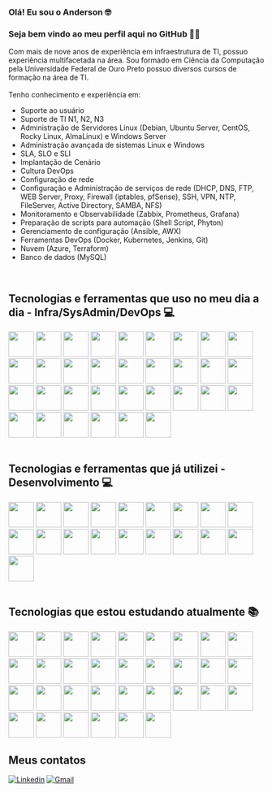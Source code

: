 ### Olá! Eu sou o Anderson 🤓<br />

### Seja bem vindo ao meu perfil aqui no GitHub 👋🏻<br />

Com mais de nove anos de experiência em infraestrutura de TI, possuo experiência multifacetada na área. Sou formado em Ciência da Computação pela Universidade Federal de Ouro Preto possuo diversos cursos de formação na área de TI.
<br />
<br />
Tenho conhecimento e experiência em:
<br />
<ul>
    <li>Suporte ao usuário</li>
    <li>Suporte de TI N1, N2, N3</li>
    <li>Administração de Servidores Linux (Debian, Ubuntu Server, CentOS, Rocky Linux, AlmaLinux) e Windows Server</li>
    <li>Administração avançada de sistemas Linux e Windows</li>
    <li>SLA, SLO e SLI</li>
    <li>Implantação de Cenário</li>
    <li>Cultura DevOps</li>
    <li>Configuração de rede</li>
    <li>Configuração e Administração de serviços de rede (DHCP, DNS, FTP, WEB Server, Proxy, Firewall (iptables, pfSense), SSH, VPN, NTP, FileServer, Active Directory, SAMBA, NFS)</li>
    <li>Monitoramento e Observabilidade (Zabbix, Prometheus, Grafana)</li>
    <li>Preparação de scripts para automação (Shell Script, Phyton)</li>
    <li>Gerenciamento de configuração (Ansible, AWX)</li>
    <li>Ferramentas DevOps (Docker, Kubernetes, Jenkins, Git)</li>
    <li>Nuvem (Azure, Terraform)</li>
    <li>Banco de dados (MySQL)</li>
</ul>
<br />

## Tecnologias e ferramentas que uso no meu dia a dia - Infra/SysAdmin/DevOps 💻
<div>
  <img src="https://cdn.jsdelivr.net/gh/devicons/devicon@latest/icons/linux/linux-original.svg" height=50 width=50 />
  <img src="https://cdn.jsdelivr.net/gh/devicons/devicon@latest/icons/windows8/windows8-original.svg" height=50 width=50 />
  <img src="https://cdn.jsdelivr.net/gh/devicons/devicon@latest/icons/vim/vim-original.svg" height=50 width=50 />
  <img src="https://cdn.jsdelivr.net/gh/devicons/devicon@latest/icons/json/json-original.svg" height=50 width=50 />
  <img src="https://cdn.jsdelivr.net/gh/devicons/devicon@latest/icons/bash/bash-plain.svg" height=50 width=50 />
  <img src="https://cdn.jsdelivr.net/gh/devicons/devicon@latest/icons/powershell/powershell-original.svg" height=50 width=50 />
  <img src="https://cdn.jsdelivr.net/gh/devicons/devicon@latest/icons/git/git-original-wordmark.svg" height=50 width=50 />
  <img src="https://cdn.jsdelivr.net/gh/devicons/devicon@latest/icons/gitlab/gitlab-original-wordmark.svg" height=50 width=50 />
  <img src="https://cdn.jsdelivr.net/gh/devicons/devicon@latest/icons/vagrant/vagrant-original-wordmark.svg" height=50 width=50 />
  <img src="https://cdn.jsdelivr.net/gh/devicons/devicon@latest/icons/pfsense/pfsense-original-wordmark.svg" height=50 width=50 />
  <img src="https://cdn.jsdelivr.net/gh/devicons/devicon@latest/icons/ansible/ansible-original-wordmark.svg" height=50 width=50 />
  <img src="https://cdn.jsdelivr.net/gh/devicons/devicon@latest/icons/vscode/vscode-original-wordmark.svg" height=50 width=50 />
  <img src="https://cdn.jsdelivr.net/gh/devicons/devicon@latest/icons/python/python-original-wordmark.svg" height=50 width=50 />
  <img src="https://cdn.jsdelivr.net/gh/devicons/devicon@latest/icons/terraform/terraform-original-wordmark.svg" height=50 width=50 />
  <img src="https://cdn.jsdelivr.net/gh/devicons/devicon@latest/icons/yaml/yaml-original.svg" height=50 width=50 />
  <img src="https://cdn.jsdelivr.net/gh/devicons/devicon@latest/icons/docker/docker-original-wordmark.svg" height=50 width=50 />
  <img src="https://cdn.jsdelivr.net/gh/devicons/devicon@latest/icons/kubernetes/kubernetes-original-wordmark.svg" height=50 width=50 />
    <img src="https://cdn.jsdelivr.net/gh/devicons/devicon@latest/icons/argocd/argocd-original-wordmark.svg" height=50 width=50 />
    <img src="https://cdn.jsdelivr.net/gh/devicons/devicon@latest/icons/helm/helm-original.svg" height=50 width=50 />    
  <img src="https://cdn.jsdelivr.net/gh/devicons/devicon@latest/icons/jenkins/jenkins-original.svg" height=50 width=50 />
    <img src="https://cdn.jsdelivr.net/gh/devicons/devicon@latest/icons/elasticsearch/elasticsearch-original-wordmark.svg" height=50 width=50 />
  <img src="https://upload.wikimedia.org/wikipedia/commons/6/6f/Zabbix_logo.svg" height=50 width=50 />
  <img src="https://cdn.jsdelivr.net/gh/devicons/devicon@latest/icons/prometheus/prometheus-plain-wordmark.svg" height=50 width=50 />
  <img src="https://cdn.jsdelivr.net/gh/devicons/devicon@latest/icons/grafana/grafana-original-wordmark.svg" height=50 width=50 />
  <img src="https://cdn.jsdelivr.net/gh/devicons/devicon@latest/icons/azure/azure-original-wordmark.svg" height=50 width=50 />
  <img src="https://cdn.jsdelivr.net/gh/devicons/devicon@latest/icons/markdown/markdown-original.svg" height=50 width=50 />
    <img src="https://cdn.jsdelivr.net/gh/devicons/devicon@latest/icons/mongodb/mongodb-original-wordmark.svg" height=50 width=50 />
  <img src="https://cdn.jsdelivr.net/gh/devicons/devicon@latest/icons/mysql/mysql-original-wordmark.svg" height=50 width=50 />
  <img src="https://cdn.jsdelivr.net/gh/devicons/devicon@latest/icons/mariadb/mariadb-original-wordmark.svg" height=50 width=50 />
  <img src="https://cdn.jsdelivr.net/gh/devicons/devicon@latest/icons/postgresql/postgresql-original-wordmark.svg" height=50 width=50 />
  <img src="https://cdn.jsdelivr.net/gh/devicons/devicon@latest/icons/apache/apache-original-wordmark.svg" height=50 width=50 />
  <img src="https://cdn.jsdelivr.net/gh/devicons/devicon@latest/icons/nginx/nginx-original.svg" height=50 width=50 />
  <img src="https://cdn.jsdelivr.net/gh/devicons/devicon@latest/icons/tomcat/tomcat-original-wordmark.svg" height=50 width=50 />
</div>

<br />

## Tecnologias e ferramentas que já utilizei - Desenvolvimento 💻

<div>
  <img src="https://cdn.jsdelivr.net/gh/devicons/devicon@latest/icons/vim/vim-original.svg" height=50 width=50 />
  <img src="https://cdn.jsdelivr.net/gh/devicons/devicon@latest/icons/c/c-original.svg" height=50 width=50 />
  <img src="https://cdn.jsdelivr.net/gh/devicons/devicon@latest/icons/cplusplus/cplusplus-original.svg" height=50 width=50 />
  <img src="https://cdn.jsdelivr.net/gh/devicons/devicon@latest/icons/gcc/gcc-original.svg" height=50 width=50 />
  <img src="https://cdn.jsdelivr.net/gh/devicons/devicon@latest/icons/java/java-original-wordmark.svg" height=50 width=50 />
  <img src="https://cdn.jsdelivr.net/gh/devicons/devicon@latest/icons/html5/html5-original-wordmark.svg" height=50 width=50 />
  <img src="https://cdn.jsdelivr.net/gh/devicons/devicon@latest/icons/css3/css3-original-wordmark.svg" height=50 width=50 />
  <img src="https://cdn.jsdelivr.net/gh/devicons/devicon@latest/icons/javascript/javascript-original.svg" height=50 width=50 />
  <img src="https://cdn.jsdelivr.net/gh/devicons/devicon@latest/icons/gulp/gulp-plain.svg" height=50 width=50 />
  <img src="https://cdn.jsdelivr.net/gh/devicons/devicon@latest/icons/nodejs/nodejs-original-wordmark.svg" height=50 width=50 />
  <img src="https://cdn.jsdelivr.net/gh/devicons/devicon@latest/icons/typescript/typescript-original.svg" height=50 width=50 />
  <img src="https://cdn.jsdelivr.net/gh/devicons/devicon@latest/icons/php/php-original.svg" height=50 width=50 />
  <img src="https://cdn.jsdelivr.net/gh/devicons/devicon@latest/icons/wordpress/wordpress-original.svg" height=50 width=50 />
  <img src="https://cdn.jsdelivr.net/gh/devicons/devicon@latest/icons/vscode/vscode-original-wordmark.svg" height=50 width=50 />
  <img src="https://cdn.jsdelivr.net/gh/devicons/devicon@latest/icons/python/python-original-wordmark.svg" height=50 width=50 />
  <img src="https://cdn.jsdelivr.net/gh/devicons/devicon@latest/icons/go/go-original-wordmark.svg" height=50 width=50 />
  <img src="https://cdn.jsdelivr.net/gh/devicons/devicon@latest/icons/haskell/haskell-original.svg" height=50 width=50 />
  <img src="https://cdn.jsdelivr.net/gh/devicons/devicon@latest/icons/jupyter/jupyter-original-wordmark.svg" height=50 width=50 />
  <img src="https://cdn.jsdelivr.net/gh/devicons/devicon@latest/icons/latex/latex-original.svg" height=50 width=50 />    
</div>
<br />

## Tecnologias que estou estudando atualmente 📚

<div>
  <img src="https://cdn.jsdelivr.net/gh/devicons/devicon@latest/icons/linux/linux-original.svg" height=50 width=50 />
  <img src="https://cdn.jsdelivr.net/gh/devicons/devicon@latest/icons/windows8/windows8-original.svg" height=50 width=50 />
  <img src="https://cdn.jsdelivr.net/gh/devicons/devicon@latest/icons/vim/vim-original.svg" height=50 width=50 />
  <img src="https://cdn.jsdelivr.net/gh/devicons/devicon@latest/icons/json/json-original.svg" height=50 width=50 />
  <img src="https://cdn.jsdelivr.net/gh/devicons/devicon@latest/icons/bash/bash-plain.svg" height=50 width=50 />
  <img src="https://cdn.jsdelivr.net/gh/devicons/devicon@latest/icons/powershell/powershell-original.svg" height=50 width=50 />
  <img src="https://cdn.jsdelivr.net/gh/devicons/devicon@latest/icons/git/git-original-wordmark.svg" height=50 width=50 />
  <img src="https://cdn.jsdelivr.net/gh/devicons/devicon@latest/icons/gitlab/gitlab-original-wordmark.svg" height=50 width=50 />
  <img src="https://cdn.jsdelivr.net/gh/devicons/devicon@latest/icons/vagrant/vagrant-original-wordmark.svg" height=50 width=50 />
  <img src="https://cdn.jsdelivr.net/gh/devicons/devicon@latest/icons/pfsense/pfsense-original-wordmark.svg" height=50 width=50 />
  <img src="https://cdn.jsdelivr.net/gh/devicons/devicon@latest/icons/ansible/ansible-original-wordmark.svg" height=50 width=50 />
  <img src="https://cdn.jsdelivr.net/gh/devicons/devicon@latest/icons/vscode/vscode-original-wordmark.svg" height=50 width=50 />
  <img src="https://cdn.jsdelivr.net/gh/devicons/devicon@latest/icons/python/python-original-wordmark.svg" height=50 width=50 />
  <img src="https://cdn.jsdelivr.net/gh/devicons/devicon@latest/icons/terraform/terraform-original-wordmark.svg" height=50 width=50 />
  <img src="https://cdn.jsdelivr.net/gh/devicons/devicon@latest/icons/yaml/yaml-original.svg" height=50 width=50 />
  <img src="https://cdn.jsdelivr.net/gh/devicons/devicon@latest/icons/docker/docker-original-wordmark.svg" height=50 width=50 />
  <img src="https://cdn.jsdelivr.net/gh/devicons/devicon@latest/icons/kubernetes/kubernetes-original-wordmark.svg" height=50 width=50 />
    <img src="https://cdn.jsdelivr.net/gh/devicons/devicon@latest/icons/argocd/argocd-original-wordmark.svg" height=50 width=50 />
    <img src="https://cdn.jsdelivr.net/gh/devicons/devicon@latest/icons/helm/helm-original.svg" height=50 width=50 />    
  <img src="https://cdn.jsdelivr.net/gh/devicons/devicon@latest/icons/jenkins/jenkins-original.svg" height=50 width=50 />
    <img src="https://cdn.jsdelivr.net/gh/devicons/devicon@latest/icons/elasticsearch/elasticsearch-original-wordmark.svg" height=50 width=50 />
  <img src="https://upload.wikimedia.org/wikipedia/commons/6/6f/Zabbix_logo.svg" height=50 width=50 />
  <img src="https://cdn.jsdelivr.net/gh/devicons/devicon@latest/icons/prometheus/prometheus-plain-wordmark.svg" height=50 width=50 />
  <img src="https://cdn.jsdelivr.net/gh/devicons/devicon@latest/icons/grafana/grafana-original-wordmark.svg" height=50 width=50 />
  <img src="https://cdn.jsdelivr.net/gh/devicons/devicon@latest/icons/azure/azure-original-wordmark.svg" height=50 width=50 />
  <img src="https://cdn.jsdelivr.net/gh/devicons/devicon@latest/icons/markdown/markdown-original.svg" height=50 width=50 />
    <img src="https://cdn.jsdelivr.net/gh/devicons/devicon@latest/icons/mongodb/mongodb-original-wordmark.svg" height=50 width=50 />
  <img src="https://cdn.jsdelivr.net/gh/devicons/devicon@latest/icons/mysql/mysql-original-wordmark.svg" height=50 width=50 />
  <img src="https://cdn.jsdelivr.net/gh/devicons/devicon@latest/icons/mariadb/mariadb-original-wordmark.svg" height=50 width=50 />
  <img src="https://cdn.jsdelivr.net/gh/devicons/devicon@latest/icons/postgresql/postgresql-original-wordmark.svg" height=50 width=50 />
  <img src="https://cdn.jsdelivr.net/gh/devicons/devicon@latest/icons/apache/apache-original-wordmark.svg" height=50 width=50 />
  <img src="https://cdn.jsdelivr.net/gh/devicons/devicon@latest/icons/nginx/nginx-original.svg" height=50 width=50 />
  <img src="https://cdn.jsdelivr.net/gh/devicons/devicon@latest/icons/tomcat/tomcat-original-wordmark.svg" height=50 width=50 />
</div>

## Meus contatos 

[![Linkedin](https://img.shields.io/badge/LinkedIn-0077B5?style=for-the-badge&logo=linkedin&logoColor=white)](https://www.linkedin.com/in/anderson-vieira-machado/)
[![Gmail](https://img.shields.io/badge/Gmail-D14836?style=for-the-badge&logo=gmail&logoColor=white)](mailto:andersonvm1@gmail.com)
